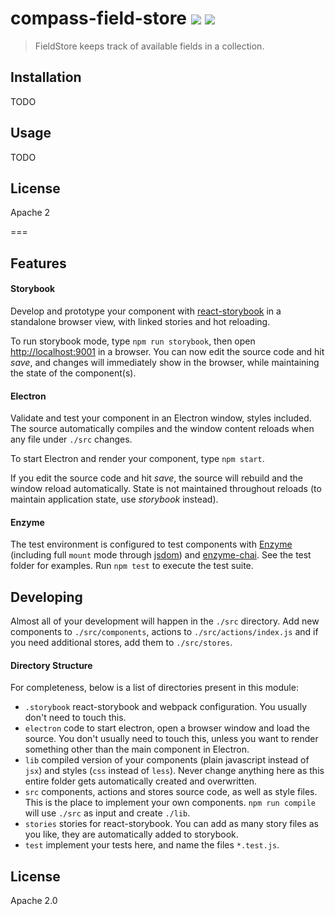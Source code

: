 # compass-field-store [![][travis_img]][travis_url] [![][npm_img]][npm_url]

> FieldStore keeps track of available fields in a collection.

## Installation

TODO

## Usage

TODO

## License

Apache 2

===

## Features

#### Storybook

Develop and prototype your component with [react-storybook][react-storybook] in a standalone browser view, with linked stories and hot reloading.

To run storybook mode, type `npm run storybook`, then open
[http://localhost:9001](http://localhost:9001) in a browser. You can now edit the source code and hit _save_, and changes will immediately show in the browser, while maintaining the state of the component(s).

#### Electron

Validate and test your component in an Electron window, styles included. The source automatically compiles and the window content reloads when any file under `./src` changes.

To start Electron and render your component, type `npm start`.

If you edit the source code and hit _save_, the source will rebuild and the window reload automatically. State is not maintained throughout reloads (to maintain application state, use _storybook_ instead).

#### Enzyme

The test environment is configured to test components with [Enzyme][enzyme] (including full `mount` mode through [jsdom][jsdom]) and [enzyme-chai][enzyme-chai]. See the test folder for examples. Run `npm test` to execute the test suite.

## Developing

Almost all of your development will happen in the `./src` directory. Add new components
to `./src/components`, actions to `./src/actions/index.js` and if you need additional stores, add them to `./src/stores`.

#### Directory Structure

For completeness, below is a list of directories present in this module:

- `.storybook` react-storybook and webpack configuration. You usually don't need to touch this.
- `electron` code to start electron, open a browser window and load the source. You don't usually need to touch this, unless you want to render something other than the main component in Electron.
- `lib` compiled version of your components (plain javascript instead of `jsx`) and styles (`css` instead of `less`). Never change anything here as this entire folder gets automatically created and overwritten.
- `src` components, actions and stores source code, as well as style files. This is the place to implement your own components. `npm run compile` will use `./src` as input and create `./lib`.
- `stories` stories for react-storybook. You can add as many story files as you like, they are automatically added to storybook.
- `test` implement your tests here, and name the files `*.test.js`.


## License

Apache 2.0

[travis_img]: https://img.shields.io/travis/mongodb-js/component-template.svg?style=flat-square
[travis_url]: https://travis-ci.org/mongodb-js/component-template
[npm_img]: https://img.shields.io/npm/v/mongodb-component-template.svg?style=flat-square
[npm_url]: https://www.npmjs.org/package/mongodb-component-template
[react-storybook]: https://github.com/kadirahq/react-storybook
[enzyme]: http://airbnb.io/enzyme/
[enzyme-chai]: https://github.com/producthunt/chai-enzyme
[jsdom]: https://github.com/tmpvar/jsdom

